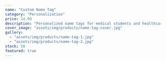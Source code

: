 ```yaml
---
name: "Custom Name Tag"
category: "Personalization"
price: 14.99
description: "Personalized name tags for medical students and healthcare professionals. Choose your name, title, and department."
cover_image: "assets/img/products/name-tag-cover.jpg"
gallery:
  - "assets/img/products/name-tag-1.jpg"
  - "assets/img/products/name-tag-2.jpg"
stock: 50
featured: true
---
```

